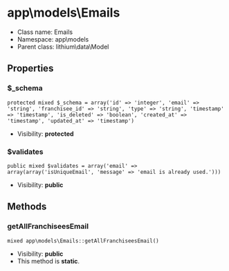 app\models\Emails
===============






* Class name: Emails
* Namespace: app\models
* Parent class: lithium\data\Model





Properties
----------


### $_schema

    protected mixed $_schema = array('id' => 'integer', 'email' => 'string', 'franchisee_id' => 'string', 'type' => 'string', 'timestamp' => 'timestamp', 'is_deleted' => 'boolean', 'created_at' => 'timestamp', 'updated_at' => 'timestamp')





* Visibility: **protected**


### $validates

    public mixed $validates = array('email' => array(array('isUniqueEmail', 'message' => 'email is already used.')))





* Visibility: **public**


Methods
-------


### getAllFranchiseesEmail

    mixed app\models\Emails::getAllFranchiseesEmail()





* Visibility: **public**
* This method is **static**.



